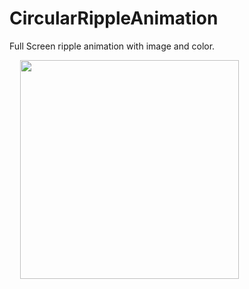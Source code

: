 # CircularRippleAnimation
Full Screen ripple animation with image and color.

<p  align="center">
<pre>
  <img src="https://cloud.githubusercontent.com/assets/13434181/17456614/a2432574-5bfb-11e6-9d24-f7b510c99c56.gif" width="350"/>
  <br />

 </pre>
</p>
